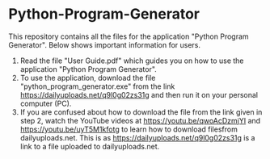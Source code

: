 # Python-Program-Generator
This repository contains all the files for the application "Python Program Generator". Below shows important information for users.

1. Read the file "User Guide.pdf" which guides you on how to use the application "Python Program Generator".
2. To use the application, download the file "python_program_generator.exe" from the link https://dailyuploads.net/q9l0g02zs31g
and then run it on your personal computer (PC).
3. If you are confused about how to download the file from the link given in step 2, watch the YouTube videos at https://youtu.be/qwoAcDzmjYI 
and https://youtu.be/uyT5M1kfotg to learn how to download filesfrom dailyuploads.net. This is as https://dailyuploads.net/q9l0g02zs31g is a 
link to a file uploaded to dailyuploads.net.
